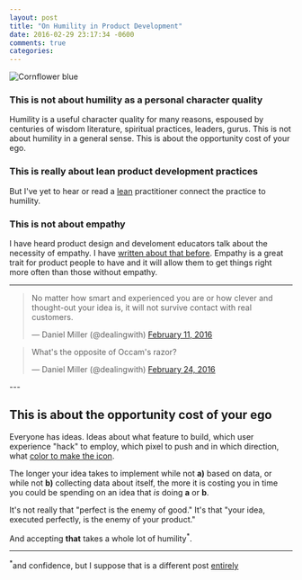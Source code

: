 ```yaml
---
layout: post
title: "On Humility in Product Development"
date: 2016-02-29 23:17:34 -0600
comments: true
categories: 
---
```


![Cornflower blue]({{site.baseurl}}/assets/2016/02/maxresdefault.jpg)

### This is not about humility as a personal character quality

Humility is a useful character quality for many reasons, espoused by centuries of wisdom literature, spiritual practices, leaders, gurus. This is not about humility in a general sense. This is about the opportunity cost of your ego.

### This is really about lean product development practices

But I've yet to hear or read a [lean](https://en.wikipedia.org/wiki/Lean_product_development) practitioner connect the practice to humility.

### This is not about empathy

I have heard product design and develoment educators talk about the necessity of empathy. I have [written about that before]({{site.baseurl}}/2010/07/17/its-all-about-meaning.html). Empathy is a great trait for product people to have and it will allow them to get things right more often than those without empathy.

---
<blockquote class="twitter-tweet" data-lang="en"><p lang="en" dir="ltr">No matter how smart and experienced you are or how clever and thought-out your idea is, it will not survive contact with real customers.</p>&mdash; Daniel Miller (@dealingwith) <a href="https://twitter.com/dealingwith/status/697822898157854720">February 11, 2016</a></blockquote>
<script async src="//platform.twitter.com/widgets.js" charset="utf-8"></script>

<blockquote class="twitter-tweet" data-lang="en"><p lang="en" dir="ltr">What&#39;s the opposite of Occam&#39;s razor?</p>&mdash; Daniel Miller (@dealingwith) <a href="https://twitter.com/dealingwith/status/702510927258619904">February 24, 2016</a></blockquote>
<script async src="//platform.twitter.com/widgets.js" charset="utf-8"></script>
---

## This is about the opportunity cost of your ego

Everyone has ideas. Ideas about what feature to build, which user experience "hack" to employ, which pixel to push and in which direction, what [color to make the icon](https://en.wikipedia.org/wiki/Cornflower_blue#Popular_references "Cornflower blue, obviously").

The longer your idea takes to implement while not **a)** based on data, or while not **b)** collecting data about itself, the more it is costing you in time you could be spending on an idea that _is_ doing **a** or **b**.

It's not really that "perfect is the enemy of good." It's that "your idea, executed perfectly, is the enemy of your product."

And accepting **that** takes a whole lot of humility<sup>*</sup>.

---

<sup>*</sup>and confidence, but I suppose that is a different post [entirely](https://twitter.com/dealingwith/status/700828434075811840)
